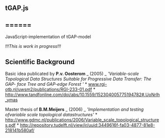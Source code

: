 ## tGAP.js
## ======

JavaScript-implementation of tGAP-model

*!!!This is work in progress!!!*

## Scientific Background

Basic idea publicated by **P.v. Oosterom** _ (2005) _ *'Variable-scale Topological Data Structures
Suitable for Progressive Data Transfer: The GAP-
face Tree and GAP-edge Forest
'*
	* www.rgi-otb.nl/uwsm2/publications/RGI-233-01.pdf
	* http://www.tandfonline.com/doi/abs/10.1559/152304005775194782#.UoNrlh_ymas

Master thesis of **B.M.Meijers** _ (2006) _ *'Implementation and testing ofvariable scale topological datastructures'*
	* http://www.gdmc.nl/publications/2006/Variable_scale_topological_structures.pdf
	* http://repository.tudelft.nl/view/ir/uuid:3449616f-fa03-4877-81e8-218141b580af/
